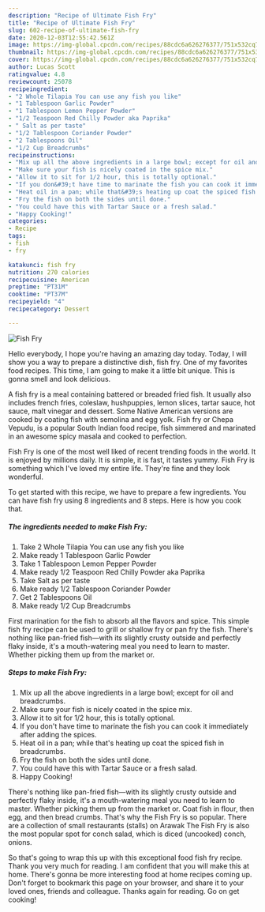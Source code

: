 ```yaml
---
description: "Recipe of Ultimate Fish Fry"
title: "Recipe of Ultimate Fish Fry"
slug: 602-recipe-of-ultimate-fish-fry
date: 2020-12-03T12:55:42.561Z
image: https://img-global.cpcdn.com/recipes/88cdc6a626276377/751x532cq70/fish-fry-recipe-main-photo.jpg
thumbnail: https://img-global.cpcdn.com/recipes/88cdc6a626276377/751x532cq70/fish-fry-recipe-main-photo.jpg
cover: https://img-global.cpcdn.com/recipes/88cdc6a626276377/751x532cq70/fish-fry-recipe-main-photo.jpg
author: Lucas Scott
ratingvalue: 4.8
reviewcount: 25078
recipeingredient:
- "2 Whole Tilapia You can use any fish you like"
- "1 Tablespoon Garlic Powder"
- "1 Tablespoon Lemon Pepper Powder"
- "1/2 Teaspoon Red Chilly Powder aka Paprika"
- " Salt as per taste"
- "1/2 Tablespoon Coriander Powder"
- "2 Tablespoons Oil"
- "1/2 Cup Breadcrumbs"
recipeinstructions:
- "Mix up all the above ingredients in a large bowl; except for oil and breadcrumbs."
- "Make sure your fish is nicely coated in the spice mix."
- "Allow it to sit for 1/2 hour, this is totally optional."
- "If you don&#39;t have time to marinate the fish you can cook it immediately after adding the spices."
- "Heat oil in a pan; while that&#39;s heating up coat the spiced fish in breadcrumbs."
- "Fry the fish on both the sides until done."
- "You could have this with Tartar Sauce or a fresh salad."
- "Happy Cooking!"
categories:
- Recipe
tags:
- fish
- fry

katakunci: fish fry 
nutrition: 270 calories
recipecuisine: American
preptime: "PT31M"
cooktime: "PT37M"
recipeyield: "4"
recipecategory: Dessert

---
```



![Fish Fry](https://img-global.cpcdn.com/recipes/88cdc6a626276377/751x532cq70/fish-fry-recipe-main-photo.jpg)

Hello everybody, I hope you're having an amazing day today. Today, I will show you a way to prepare a distinctive dish, fish fry. One of my favorites food recipes. This time, I am going to make it a little bit unique. This is gonna smell and look delicious.

A fish fry is a meal containing battered or breaded fried fish. It usually also includes french fries, coleslaw, hushpuppies, lemon slices, tartar sauce, hot sauce, malt vinegar and dessert. Some Native American versions are cooked by coating fish with semolina and egg yolk. Fish fry or Chepa Vepudu, is a popular South Indian food recipe, fish simmered and marinated in an awesome spicy masala and cooked to perfection.

Fish Fry is one of the most well liked of recent trending foods in the world. It is enjoyed by millions daily. It is simple, it is fast, it tastes yummy. Fish Fry is something which I've loved my entire life. They're fine and they look wonderful.


To get started with this recipe, we have to prepare a few ingredients. You can have fish fry using 8 ingredients and 8 steps. Here is how you cook that.

<!--inarticleads1-->

##### The ingredients needed to make Fish Fry:

1. Take 2 Whole Tilapia You can use any fish you like
1. Make ready 1 Tablespoon Garlic Powder
1. Take 1 Tablespoon Lemon Pepper Powder
1. Make ready 1/2 Teaspoon Red Chilly Powder aka Paprika
1. Take  Salt as per taste
1. Make ready 1/2 Tablespoon Coriander Powder
1. Get 2 Tablespoons Oil
1. Make ready 1/2 Cup Breadcrumbs


First marination for the fish to absorb all the flavors and spice. This simple fish fry recipe can be used to grill or shallow fry or pan fry the fish. There&#39;s nothing like pan-fried fish—with its slightly crusty outside and perfectly flaky inside, it&#39;s a mouth-watering meal you need to learn to master. Whether picking them up from the market or. 

<!--inarticleads2-->

##### Steps to make Fish Fry:

1. Mix up all the above ingredients in a large bowl; except for oil and breadcrumbs.
1. Make sure your fish is nicely coated in the spice mix.
1. Allow it to sit for 1/2 hour, this is totally optional.
1. If you don&#39;t have time to marinate the fish you can cook it immediately after adding the spices.
1. Heat oil in a pan; while that&#39;s heating up coat the spiced fish in breadcrumbs.
1. Fry the fish on both the sides until done.
1. You could have this with Tartar Sauce or a fresh salad.
1. Happy Cooking!


There&#39;s nothing like pan-fried fish—with its slightly crusty outside and perfectly flaky inside, it&#39;s a mouth-watering meal you need to learn to master. Whether picking them up from the market or. Coat fish in flour, then egg, and then bread crumbs. That&#39;s why the Fish Fry is so popular. There are a collection of small restaurants (stalls) on Arawak The Fish Fry is also the most popular spot for conch salad, which is diced (uncooked) conch, onions. 

So that's going to wrap this up with this exceptional food fish fry recipe. Thank you very much for reading. I am confident that you will make this at home. There's gonna be more interesting food at home recipes coming up. Don't forget to bookmark this page on your browser, and share it to your loved ones, friends and colleague. Thanks again for reading. Go on get cooking!
